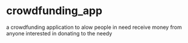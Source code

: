 # crowdfunding_app
a crowdfunding application to alow people in need receive  money from anyone interested in donating to the needy  
